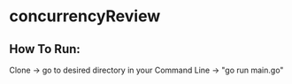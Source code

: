 # concurrencyReview
## How To Run:
Clone -> go to desired directory in your Command Line -> "go run main.go"
